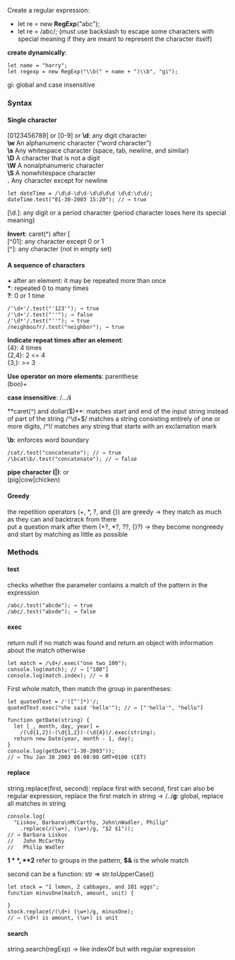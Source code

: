 Create a regular expression:  
- let re = new **RegExp**("abc");
- let re = /abc/; (must use backslash to escape some characters with special meaning if they are meant to represent the character itself)

**create dynamically**:  
```
let name = "harry";  
let regexp = new RegExp("\\b(" + name + ")\\b", "gi");
```
gi: global and case insensitive

### Syntax
#### Single character
\[0123456789\] or \[0-9\] or **\d**: any digit character  
**\w**	An alphanumeric character (“word character”)  
**\s**	Any whitespace character (space, tab, newline, and similar)  
**\D**	A character that is not a digit  
**\W**	A nonalphanumeric character  
**\S**	A nonwhitespace character  
**.**	Any character except for newline

```
let dateTime = /\d\d-\d\d-\d\d\d\d \d\d:\d\d/;  
dateTime.test("01-30-2003 15:20"); // → true
```

\[\d.\]: any digit or a period character (period character loses here its special meaning)

**Invert**: caret(^) after \[  
\[^01\]: any character except 0 or 1  
\[^\]: any character (not in empty set)

#### A sequence of characters
**+** after an element: it may be repeated more than once  
**\***: repeated 0 to many times  
**?**: 0 or 1 time
```
/'\d+'/.test("'123'"); → true  
/'\d+'/.test("''"); → false  
/'\d*'/.test("''"); → true  
/neighbou?r/.test("neighbor"); → true
```

**Indicate repeat times after an element**:  
{4}: 4 times  
{2,4}: 2 <= 4  
{3,}: >= 3

**Use operator on more elements**: parenthese  
(boo)+

**case insensitive**: /.../**i**

**caret(^) and dollar($)**: matches start and end of the input string instead of part of the string  
/^\d+$/ matches a string consisting entirely of one or more digits, /^!/ matches any string that starts with an exclamation mark

**\b**: enforces word boundary
```
/cat/.test("concatenate"); // → true  
/\bcat\b/.test("concatenate"); // → false
```

**pipe character (|)**: or  
(pig|cow|chicken)

#### Greedy
the repetition operators (+, \*, ?, and {}) are greedy -> they match as much as they can and backtrack from there  
put a question mark after them (+?, \*?, ??, {}?) -> they become nongreedy and start by matching as little as possible

### Methods
#### test
checks whether the parameter contains a match of the pattern in the expression 
```
/abc/.test("abcde"); → true  
/abc/.test("abxde"); → false
```

#### exec
return null if no match was found and return an object with information about the match otherwise
```
let match = /\d+/.exec("one two 100");  
console.log(match); // → ["100"]  
console.log(match.index); // → 8
```

First whole match, then match the group in parentheses:
```
let quotedText = /'([^']*)'/;
quotedText.exec("she said 'hello'"); // → ["'hello'", "hello"]
```

```
function getDate(string) {  
  let [_, month, day, year] =  
    /(\d{1,2})-(\d{1,2})-(\d{4})/.exec(string);  
  return new Date(year, month - 1, day);  
}  
console.log(getDate("1-30-2003"));  
// → Thu Jan 30 2003 00:00:00 GMT+0100 (CET)
```

#### replace
string.replace(first, second): replace first with second, first can also be regular expression, replace the first match in string -> /../**g**: global, replace all matches in string

```
console.log(  
  "Liskov, Barbara\nMcCarthy, John\nWadler, Philip"  
    .replace(/(\w+), (\w+)/g, "$2 $1"));  
// → Barbara Liskov  
//   John McCarthy  
//   Philip Wadler  
```
**$1**, **$2** refer to groups in the pattern, **$&** is the whole match

second can be a function: str => str.toUpperCase()
```
let stock = "1 lemon, 2 cabbages, and 101 eggs";  
function minusOne(match, amount, unit) {  

}  
stock.replace(/(\d+) (\w+)/g, minusOne);  
// → (\d+) is amount, (\w+) is unit
```

#### search
string.search(regExp) -> like indexOf but with regular expression
